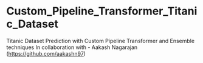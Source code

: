 # Custom_Pipeline_Transformer_Titanic_Dataset
Titanic Dataset Prediction with Custom Pipeline Transformer and Ensemble techniques
In collaboration with - Aakash Nagarajan (https://github.com/aakashn97)
